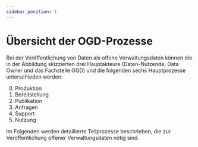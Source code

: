 ```yaml
---
sidebar_position: 1
---
```


# Übersicht der OGD-Prozesse

Bei der Veröffentlichung von Daten als offene Verwaltungsdaten können die in 
der Abbildung skizzierten drei Hauptakteure (Daten-Nutzende, Data Owner und das 
Fachstelle OGD) und die folgenden sechs Hauptprozesse unterschieden 
werden:

0. Produktion
0. Bereitstellung
0. Publikation
0. Anfragen
0. Support
0. Nutzung

Im Folgenden werden detaillierte Teilprozesse beschrieben, die zur Veröffentlichung offener Verwaltungsdaten nötig sind.